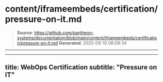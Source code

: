 # content/iframeembeds/certification/pressure-on-it.md

> **Source**: https://github.com/pantheon-systems/documentation/blob/main/content/iframeembeds/certification/pressure-on-it.md
> **Generated**: 2025-09-10 06:09:34

---

---
title: WebOps Certification
subtitle: "Pressure on IT"
---

<Partial file="certification-guide/pressure-on-it.md" />
